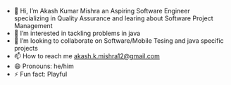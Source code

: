 - 👋 Hi, I’m Akash Kumar Mishra an Aspiring Software Engineer specializing in Quality Assurance and learing about Software Project Management
- 👀 I’m interested in tackling problems in java
- 💞️ I’m looking to collaborate on Software/Mobile Tesing and java specific projects
- 📫 How to reach me akash.k.mishra12@gmail.com
- 😄 Pronouns: he/him
- ⚡ Fun fact: Playful
